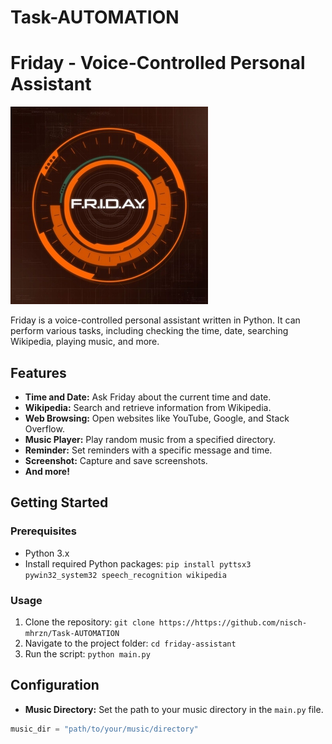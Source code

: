 # Task-AUTOMATION
# Friday - Voice-Controlled Personal Assistant

![Friday Logo](friday.jpg)

Friday is a voice-controlled personal assistant written in Python. It can perform various tasks, including checking the time, date, searching Wikipedia, playing music, and more.

## Features

- **Time and Date:** Ask Friday about the current time and date.
- **Wikipedia:** Search and retrieve information from Wikipedia.
- **Web Browsing:** Open websites like YouTube, Google, and Stack Overflow.
- **Music Player:** Play random music from a specified directory.
- **Reminder:** Set reminders with a specific message and time.
- **Screenshot:** Capture and save screenshots.
- **And more!**

## Getting Started

### Prerequisites

- Python 3.x
- Install required Python packages: `pip install pyttsx3 pywin32_system32 speech_recognition wikipedia`

### Usage

1. Clone the repository: `git clone https://https://github.com/nisch-mhrzn/Task-AUTOMATION`
2. Navigate to the project folder: `cd friday-assistant`
3. Run the script: `python main.py`

## Configuration

- **Music Directory:** Set the path to your music directory in the `main.py` file.

```python
music_dir = "path/to/your/music/directory"
